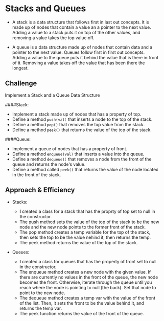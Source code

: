 # Stacks and Queues
* A stack is a data structure that follows first in last out concepts. It is made up of nodes that contain a value an a pointer to the next value. Adding a value to a stack puts it on top of the other values, and removing a value takes the top value off.

* A queue is a data structure made up of nodes that contain data and a pointer to the next value. Queues follow first in first out concepts. Adding a value to the queue puts it behind the value that is there in front of it. Removing a value takes off the value that has been there the longest.

## Challenge
Implement a Stack and a Queue Data Structure

####Stack:
* Implement a stack made up of nodes that has a property of top.
* Define a method `push(val)` that inserts a node to the top of the stack.
* Define a method `pop()` that removes the top value from the stack.
* Define a method `peek()` that returns the value of the top of the stack.


####Queue: 
* Implement a queue of nodes that has a property of front.
* Define a method `enqueue(val)` that inserts a value into the queue.
* Define a method `dequeue()` that removes a node from the front of the queue and returns the node's value.
* Define a method called `peek()` that returns the value of the node located in the front of the stack.

## Approach & Efficiency

* Stacks:
  * I created a class for a stack that has the proprty of top set to null in the constructor. 
  * The push method sets the value of the top of the stack to be the new node and the new node points to the former front of the stack.
  * The pop method creates a temp variable for the top of the stack, then sets the top to be the value nehind it, then returns the temp.
  * The peek method returns the value of the top of the stack.

* Queues:
  * I created a class for queues that has the property of front set to null in the constructor.
  * The enqueue method creates a new node with the given value. If there are currently no values in the front of the queue, the new node becomes the front. Otherwise, iterate through the queue until you reach where the node is pointing to null (the back). Set that node to point to the new node.
  * The dequeue method creates a temp var with the value of the front of the list. Then, it sets the front to be the value behind it, and returns the temp var.
  * The peek function returns the value of the front of the queue.